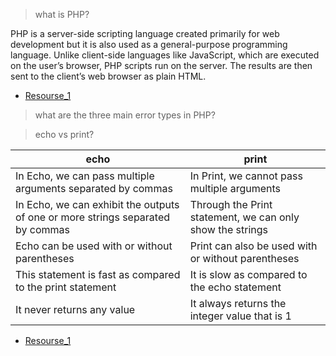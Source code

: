 > what is PHP?

PHP is a server-side scripting language created primarily for web development but it is also used as a general-purpose programming language. Unlike client-side languages like JavaScript, which are executed on the user’s browser, PHP scripts run on the server. The results are then sent to the client’s web browser as plain HTML.

- [Resourse_1](https://www.geeksforgeeks.org/php-introduction/)

> what are the three main error types in PHP?

> echo vs print?

| echo | print |
|------|--------|
|In Echo, we can pass multiple arguments separated by commas|	In Print, we cannot pass multiple arguments|
|In Echo, we can exhibit the outputs of one or more strings separated by commas|	Through the Print statement, we can only show the strings|
|Echo can be used with or without parentheses	|Print can also be used with or without parentheses|
|This statement is fast as compared to the print statement|	It is slow as compared to the echo statement|
|It never returns any value|	It always returns the integer value that is 1 |

- [Resourse_1](https://byjus.com/gate/difference-between-echo-and-print-in-php/)
